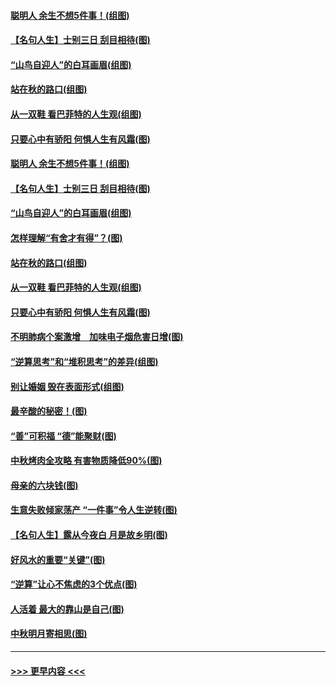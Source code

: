 #### [聪明人 余生不想5件事！(组图)](../pages/p8/907364.md?t=09151655) 
#### [【名句人生】士别三日 刮目相待(图)](../pages/p8/906988.md?t=09151655) 
#### [“山鸟自迎人”的白耳画眉(组图)](../pages/p8/907332.md?t=09151655) 
#### [站在秋的路口(组图)](../pages/p8/906914.md?t=09151655) 
#### [从一双鞋 看巴菲特的人生观(组图)](../pages/p8/907311.md?t=09151655) 
#### [只要心中有骄阳 何惧人生有风霜(图)](../pages/p8/907320.md?t=09151655) 
#### [聪明人 余生不想5件事！(组图)](../pages/p8/907364.md?t=09151655) 
#### [【名句人生】士别三日 刮目相待(图)](../pages/p8/906988.md?t=09151655) 
#### [“山鸟自迎人”的白耳画眉(组图)](../pages/p8/907332.md?t=09151655) 
#### [怎样理解“有舍才有得”？(图)](../pages/p8/906872.md?t=09151655) 
#### [站在秋的路口(组图)](../pages/p8/906914.md?t=09151655) 
#### [从一双鞋 看巴菲特的人生观(组图)](../pages/p8/907311.md?t=09151655) 
#### [只要心中有骄阳 何惧人生有风霜(图)](../pages/p8/907320.md?t=09151655) 
#### [不明肺病个案激增　加味电子烟危害日增(图)](../pages/p8/907307.md?t=09151655) 
#### [“逆算思考”和“堆积思考”的差异(组图)](../pages/p8/907229.md?t=09151655) 
#### [别让婚姻 毁在表面形式(组图)](../pages/p8/907118.md?t=09151655) 
#### [最辛酸的秘密！(图)](../pages/p8/906327.md?t=09151655) 
#### [“善”可积福 “德”能聚财(图)](../pages/p8/906906.md?t=09151655) 
#### [中秋烤肉全攻略 有害物质降低90%(图)](../pages/p8/907227.md?t=09151655) 
#### [母亲的六块钱(图)](../pages/p8/907107.md?t=09151655) 
#### [生意失败倾家荡产 “一件事”令人生逆转(图)](../pages/p8/907101.md?t=09151655) 
#### [【名句人生】露从今夜白 月是故乡明(图)](../pages/p8/906558.md?t=09151655) 
#### [好风水的重要“关键”(图)](../pages/p8/907087.md?t=09151655) 
#### [“逆算”让心不焦虑的3个优点(图)](../pages/p8/907070.md?t=09151655) 
#### [人活着 最大的靠山是自己(图)](../pages/p8/906329.md?t=09151655) 
#### [中秋明月寄相思(图)](../pages/p8/906932.md?t=09151655) 

----
#### [ >>> 更早内容 <<< ](../indexes/p8-earlier.md)
